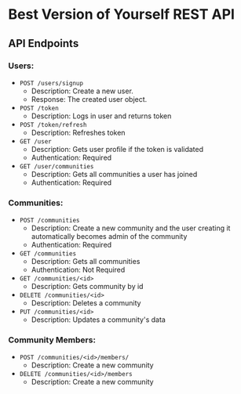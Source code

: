 # Best Version of Yourself REST API

## API Endpoints

### Users:

- `POST /users/signup`
    - Description: Create a new user.
    - Response: The created user object.
- `POST /token`
    - Description: Logs in user and returns token
- `POST /token/refresh`
    - Description: Refreshes token
- `GET /user`
    - Description: Gets user profile if the token is validated
    - Authentication: Required
- `GET /user/communities`
    - Description: Gets all communities a user has joined
    - Authentication: Required

### Communities:

- `POST /communities`
    - Description: Create a new community and the user creating it automatically becomes admin of the community
    - Authentication: Required
- `GET /communities`
    - Description: Gets all communities
    - Authentication: Not Required
- `GET /communities/<id>`
    - Description: Gets community by id
- `DELETE /communities/<id>`
    - Description: Deletes a community
- `PUT /communities/<id>`
    - Description: Updates a community's data

### Community Members:

- `POST /communities/<id>/members/`
    - Description: Create a new community
- `DELETE /communities/<id>/members`
    - Description: Create a new community


